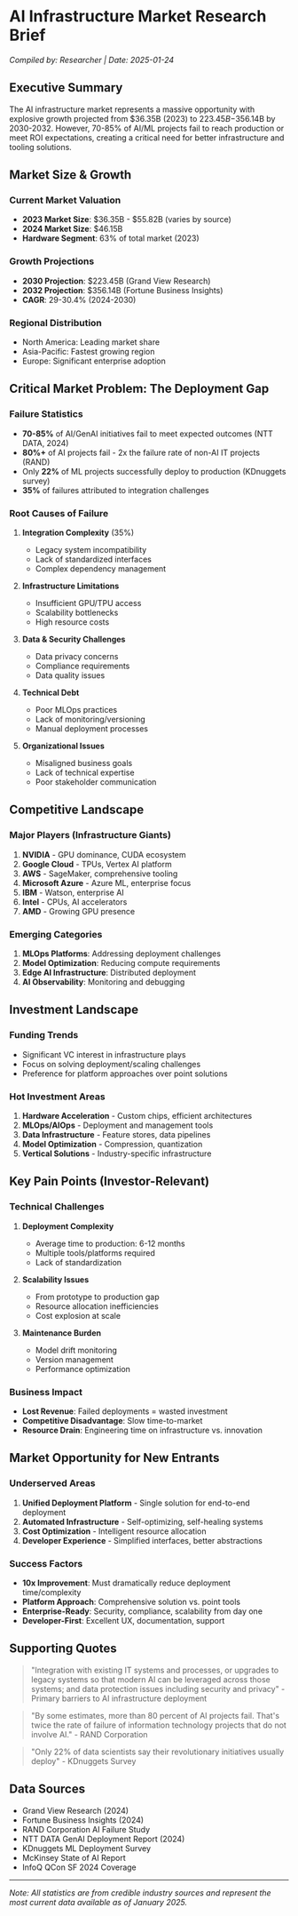 # AI Infrastructure Market Research Brief
*Compiled by: Researcher | Date: 2025-01-24*

## Executive Summary
The AI infrastructure market represents a massive opportunity with explosive growth projected from $36.35B (2023) to $223.45B-$356.14B by 2030-2032. However, 70-85% of AI/ML projects fail to reach production or meet ROI expectations, creating a critical need for better infrastructure and tooling solutions.

## Market Size & Growth

### Current Market Valuation
- **2023 Market Size**: $36.35B - $55.82B (varies by source)
- **2024 Market Size**: $46.15B
- **Hardware Segment**: 63% of total market (2023)

### Growth Projections
- **2030 Projection**: $223.45B (Grand View Research)
- **2032 Projection**: $356.14B (Fortune Business Insights)
- **CAGR**: 29-30.4% (2024-2030)

### Regional Distribution
- North America: Leading market share
- Asia-Pacific: Fastest growing region
- Europe: Significant enterprise adoption

## Critical Market Problem: The Deployment Gap

### Failure Statistics
- **70-85%** of AI/GenAI initiatives fail to meet expected outcomes (NTT DATA, 2024)
- **80%+** of AI projects fail - 2x the failure rate of non-AI IT projects (RAND)
- Only **22%** of ML projects successfully deploy to production (KDnuggets survey)
- **35%** of failures attributed to integration challenges

### Root Causes of Failure
1. **Integration Complexity** (35%)
   - Legacy system incompatibility
   - Lack of standardized interfaces
   - Complex dependency management

2. **Infrastructure Limitations**
   - Insufficient GPU/TPU access
   - Scalability bottlenecks
   - High resource costs

3. **Data & Security Challenges**
   - Data privacy concerns
   - Compliance requirements
   - Data quality issues

4. **Technical Debt**
   - Poor MLOps practices
   - Lack of monitoring/versioning
   - Manual deployment processes

5. **Organizational Issues**
   - Misaligned business goals
   - Lack of technical expertise
   - Poor stakeholder communication

## Competitive Landscape

### Major Players (Infrastructure Giants)
1. **NVIDIA** - GPU dominance, CUDA ecosystem
2. **Google Cloud** - TPUs, Vertex AI platform
3. **AWS** - SageMaker, comprehensive tooling
4. **Microsoft Azure** - Azure ML, enterprise focus
5. **IBM** - Watson, enterprise AI
6. **Intel** - CPUs, AI accelerators
7. **AMD** - Growing GPU presence

### Emerging Categories
1. **MLOps Platforms**: Addressing deployment challenges
2. **Model Optimization**: Reducing compute requirements
3. **Edge AI Infrastructure**: Distributed deployment
4. **AI Observability**: Monitoring and debugging

## Investment Landscape

### Funding Trends
- Significant VC interest in infrastructure plays
- Focus on solving deployment/scaling challenges
- Preference for platform approaches over point solutions

### Hot Investment Areas
1. **Hardware Acceleration** - Custom chips, efficient architectures
2. **MLOps/AIOps** - Deployment and management tools
3. **Data Infrastructure** - Feature stores, data pipelines
4. **Model Optimization** - Compression, quantization
5. **Vertical Solutions** - Industry-specific infrastructure

## Key Pain Points (Investor-Relevant)

### Technical Challenges
1. **Deployment Complexity**
   - Average time to production: 6-12 months
   - Multiple tools/platforms required
   - Lack of standardization

2. **Scalability Issues**
   - From prototype to production gap
   - Resource allocation inefficiencies
   - Cost explosion at scale

3. **Maintenance Burden**
   - Model drift monitoring
   - Version management
   - Performance optimization

### Business Impact
- **Lost Revenue**: Failed deployments = wasted investment
- **Competitive Disadvantage**: Slow time-to-market
- **Resource Drain**: Engineering time on infrastructure vs. innovation

## Market Opportunity for New Entrants

### Underserved Areas
1. **Unified Deployment Platform** - Single solution for end-to-end deployment
2. **Automated Infrastructure** - Self-optimizing, self-healing systems
3. **Cost Optimization** - Intelligent resource allocation
4. **Developer Experience** - Simplified interfaces, better abstractions

### Success Factors
- **10x Improvement**: Must dramatically reduce deployment time/complexity
- **Platform Approach**: Comprehensive solution vs. point tools
- **Enterprise-Ready**: Security, compliance, scalability from day one
- **Developer-First**: Excellent UX, documentation, support

## Supporting Quotes

> "Integration with existing IT systems and processes, or upgrades to legacy systems so that modern AI can be leveraged across those systems; and data protection issues including security and privacy" - Primary barriers to AI infrastructure deployment

> "By some estimates, more than 80 percent of AI projects fail. That's twice the rate of failure of information technology projects that do not involve AI." - RAND Corporation

> "Only 22% of data scientists say their revolutionary initiatives usually deploy" - KDnuggets Survey

## Data Sources
- Grand View Research (2024)
- Fortune Business Insights (2024)
- RAND Corporation AI Failure Study
- NTT DATA GenAI Deployment Report (2024)
- KDnuggets ML Deployment Survey
- McKinsey State of AI Report
- InfoQ QCon SF 2024 Coverage

---
*Note: All statistics are from credible industry sources and represent the most current data available as of January 2025.*